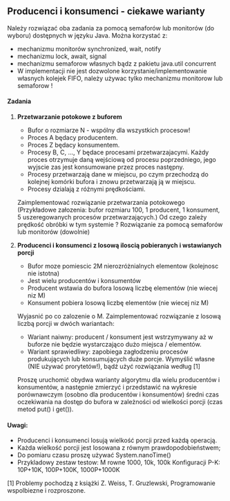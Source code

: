 ## Producenci i konsumenci - ciekawe warianty
Należy rozwiązać oba zadania za pomocą semaforów lub monitorów (do wyboru) dostępnych w języku Java. Można korzystać z:

* mechanizmu monitorów synchronized, wait, notify
* mechanizmu lock, await, signal
* mechanizmu semaforow własnych bądz z pakietu java.util concurrent
* W implementacji nie jest dozwolone korzystanie/implementowanie własnych kolejek FIFO, należy używac tylko mechanizmu monitorow lub semaforow !

#### Zadania
1. **Przetwarzanie potokowe z buforem**
    * Bufor o rozmiarze N - wspólny dla wszystkich procesow!
    * Proces A będacy producentem.
    * Proces Z będacy konsumentem.
    * Procesy B, C, ..., Y będace procesami przetwarzajacymi. Każdy proces otrzymuje daną wejściową od procesu poprzedniego, jego wyjscie zas jest konsumowane przez proces następny.
    * Procesy przetwarzają dane w miejscu, po czym przechodzą do kolejnej komórki bufora i znowu przetwarzają ją w miejscu.
    * Procesy dzialają z różnymi prędkościami.

    Zaimplementować rozwiązanie przetwarzania potokowego (Przykładowe załozenia: bufor rozmiaru 100, 1 producent, 1 konsument, 5 uszeregowanych procesów przetwarzających.) Od czego zależy prędkość obróbki w tym systemie ? Rozwiązanie za pomocą semaforów lub monitorów (dowolnie)

2. **Producenci i konsumenci z losową iloscią pobieranych i wstawianych porcji**
    * Bufor moze pomiescic 2M nierozróżnialnych elementow (kolejnosc nie istotna)
    * Jest wielu producentów i konsumentów
    * Producent wstawia do bufora losową liczbę elementów (nie wiecej niz M)
    * Konsument pobiera losową liczbę elementów (nie wiecej niz M)

    Wyjasnić po co zalozenie o M.
    Zaimplementować rozwiązanie z losową liczbą porcji w dwóch wariantach:
    * Wariant naiwny: producent / konsument jest wstrzymywany aż w buforze nie będzie wystarczająco dużo miejsca / elementów.
    * Wariant sprawiedliwy: zapobiega zagłodzeniu procesów produkujących lub konsumujących duże porcje. Wymyślić własne (NIE używać prorytetów!), bądź użyć rozwiązania według [1]

    Proszę uruchomić obydwa warianty algorytmu dla wielu producentów i konsumentów, a następnie zmierzyć i przedstawić na wykresie porównawczym (osobno dla producentów i konsumentów) średni czas oczekiwania na dostęp do bufora w zależności od wielkości porcji (czas metod put() i get()).

#### Uwagi:
* Producenci i konsumenci losują wielkość porcji przed każdą operacją.
* Każda wielkość porcji jest losowana z równym prawdopodobieństwem;
* Do pomiaru czasu proszę używać System.nanoTime()
* Przykladowy zestaw testow: M rowne 1000, 10k, 100k Konfiguracji P-K: 10P+10K, 100P+100K, 1000P+1000K

[1] Problemy pochodzą z książki Z. Weiss, T. Gruzlewski, Programowanie wspolbiezne i rozproszone.